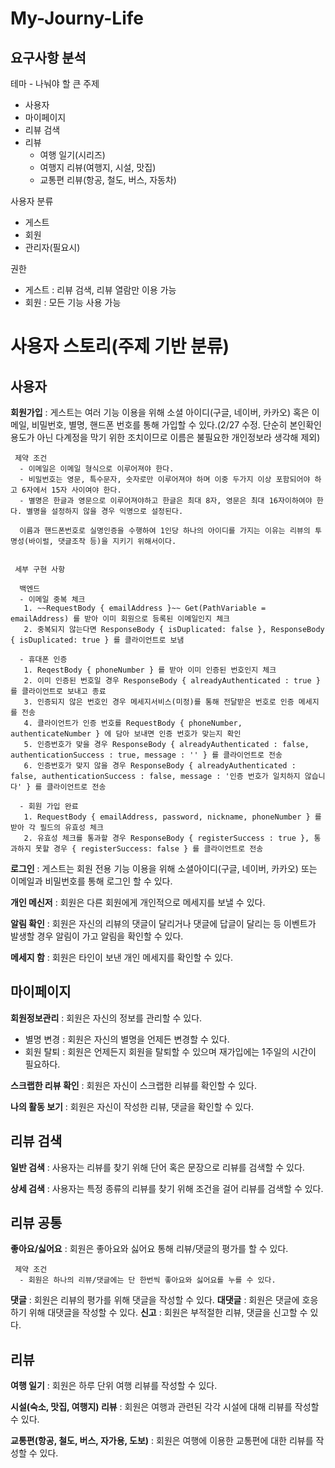# My-Journy-Life


## 요구사항 분석

테마 - 나눠야 할 큰 주제

 - 사용자
 - 마이페이지
 - 리뷰 검색
 - 리뷰
	 - 여행 일기(시리즈)
	 - 여행지 리뷰(여행지, 시설, 맛집)
	 - 교통편 리뷰(항공, 철도, 버스, 자동차)

사용자 분류

 - 게스트
 - 회원
 - 관리자(필요시)

권한
 - 게스트 : 리뷰 검색, 리뷰 열람만 이용 가능
 - 회원 : 모든 기능 사용 가능
 
 
# 사용자 스토리(주제 기반 분류)

## 사용자

**회원가입** : 게스트는 여러 기능 이용을 위해 소셜 아이디(구글, 네이버, 카카오) 혹은 이메일, 비밀번호, 별명, 핸드폰 번호를 통해 가입할 수 있다.(2/27 수정. 단순히 본인확인 용도가 아닌 다계정을 막기 위한 조치이므로 이름은 불필요한 개인정보라 생각해 제외)
 
	 제약 조건
	  - 이메일은 이메일 형식으로 이루어져야 한다.
	  - 비밀번호는 영문, 특수문자, 숫자로만 이루어져야 하며 이중 두가지 이상 포함되어야 하고 6자에서 15자 사이여야 한다.
	  - 별명은 한글과 영문으로 이루어져야하고 한글은 최대 8자, 영문은 최대 16자이하여야 한다. 별명을 설정하지 않을 경우 익명으로 설정된다.
	  
	  이름과 핸드폰번호로 실명인증을 수행하여 1인당 하나의 아이디를 가지는 이유는 리뷰의 투명성(바이럴, 댓글조작 등)을 지키기 위해서이다.
	 

	 세부 구현 사항
	 
	  백엔드
	  - 이메일 중복 체크
	   1. ~~RequestBody { emailAddress }~~ Get(PathVariable = emailAddress) 를 받아 이미 회원으로 등록된 이메일인지 체크
	   2. 중복되지 않는다면 ResponseBody { isDuplicated: false }, ResponseBody { isDuplicated: true } 를 클라이언트로 보냄
	 
	  - 휴대폰 인증
	   1. ReqestBody { phoneNumber } 를 받아 이미 인증된 번호인지 체크
	   2. 이미 인증된 번호일 경우 ResponseBody { alreadyAuthenticated : true } 를 클라이언트로 보내고 종료
	   3. 인증되지 않은 번호인 경우 메세지서비스(미정)를 통해 전달받은 번호로 인증 메세지를 전송
	   4. 클라이언트가 인증 번호를 RequestBody { phoneNumber, authenticateNumber } 에 담아 보내면 인증 번호가 맞는지 확인
	   5. 인증번호가 맞을 경우 ResponseBody { alreadyAuthenticated : false, authenticationSuccess : true, message : '' } 를 클라이언트로 전송
	   6. 인증번호가 맞지 않을 경우 ResponseBody { alreadyAuthenticated : false, authenticationSuccess : false, message : '인증 번호가 일치하지 않습니다' } 를 클라이언트로 전송
	  
	  - 회원 가입 완료
	   1. RequestBody { emailAddress, password, nickname, phoneNumber } 를 받아 각 필드의 유효성 체크
	   2. 유효성 체크를 통과할 경우 ResponseBody { registerSuccess : true }, 통과하지 못할 경우 { registerSuccess: false } 를 클라이언트로 전송
	    
**로그인** : 게스트는 회원 전용 기능 이용을 위해 소셜아이디(구글, 네이버, 카카오) 또는 이메일과 비밀번호를 통해 로그인 할 수 있다. 

**개인 메신저** : 회원은 다른 회원에게 개인적으로 메세지를 보낼 수 있다.

**알림 확인** : 회원은 자신의 리뷰의 댓글이 달리거나 댓글에 답글이 달리는 등 이벤트가 발생할 경우 알림이 가고 알림을 확인할 수 있다.

**메세지 함** :  회원은 타인이 보낸 개인 메세지를 확인할 수 있다.

## 마이페이지

**회원정보관리** :  회원은 자신의 정보를 관리할 수 있다.
 
 - 별명 변경 : 회원은 자신의 별명을 언제든 변경할 수 있다.
 - 회원 탈퇴 : 회원은 언제든지 회원을 탈퇴할 수 있으며 재가입에는 1주일의 시간이 필요하다.

**스크랩한 리뷰 확인** : 회원은 자신이 스크랩한 리뷰를 확인할 수 있다.

**나의 활동 보기** : 회원은 자신이 작성한 리뷰, 댓글을 확인할 수 있다.

## 리뷰 검색

**일반 검색** : 사용자는 리뷰를 찾기 위해 단어 혹은 문장으로 리뷰를 검색할 수 있다.

**상세 검색** : 사용자는 특정 종류의 리뷰를 찾기 위해 조건을 걸어 리뷰를 검색할 수 있다.


## 리뷰 공통

**좋아요/싫어요** : 회원은 좋아요와 싫어요 통해 리뷰/댓글의 평가를 할 수 있다.

	 제약 조건
	  - 회원은 하나의 리뷰/댓글에는 단 한번씩 좋아요와 싫어요를 누를 수 있다.

**댓글** : 회원은 리뷰의 평가를 위해 댓글을 작성할 수 있다.
**대댓글** : 회원은 댓글에 호응하기 위해 대댓글을 작성할 수 있다.
**신고** : 회원은 부적절한 리뷰, 댓글을 신고할 수 있다.


## 리뷰

**여행 일기** : 회원은 하루 단위 여행 리뷰를 작성할 수 있다.

**시설(숙소, 맛집,  여행지) 리뷰** : 회원은 여행과 관련된 각각 시설에 대해 리뷰를 작성할 수 있다.

**교통편(항공, 철도, 버스, 자가용, 도보)** : 회원은 여행에 이용한 교통편에 대한 리뷰를 작성할 수 있다.
	 
